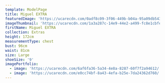```yaml
---
template: ModelPage
title: Miguel EXTRA
featuredImage: 'https://ucarecdn.com/0adf8c09-3f06-449b-b04a-95a09db543b4/'
imageThumbnail: 'https://ucarecdn.com/1a3a287c-14e9-44e2-a499-fc8e1cbfe831/'
firstName: Miguel EXTRA
collection: Extras
height: 172cm
measurementType: chest
bust: 96cm
waist: 81cm
size: Large
shoeSize: '9'
imagePortfolio:
  - image: 'https://ucarecdn.com/6af6fa36-5a34-4e8a-8287-60f7f2a94612/'
  - image: 'https://ucarecdn.com/e0cc74bf-8a43-4efa-b25e-7da24362d760/'
---
```


